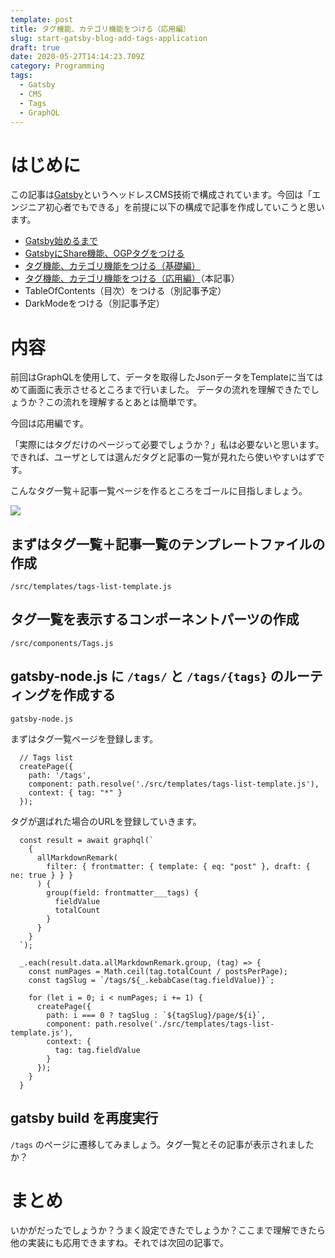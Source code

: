 ```yaml
---
template: post
title: タグ機能、カテゴリ機能をつける（応用編）
slug: start-gatsby-blog-add-tags-application
draft: true
date: 2020-05-27T14:14:23.709Z
category: Programming
tags:
  - Gatsby
  - CMS
  - Tags
  - GraphQL
---
```

# はじめに

この記事は[Gatsby](https://www.gatsbyjs.org/)というヘッドレスCMS技術で構成されています。今回は「エンジニア初心者でもできる」を前提に以下の構成で記事を作成していこうと思います。

* [Gatsby始めるまで](https://tech-blog.yoshikiohashi.dev/posts/start-gatsby-blog/)
* [GatsbyにShare機能、OGPタグをつける](https://tech-blog.yoshikiohashi.dev/posts/start-gatsby-blog-share/)
* [タグ機能、カテゴリ機能をつける（基礎編）](https://tech-blog.yoshikiohashi.dev/posts/start-gatsby-blog-add-tags)
* [タグ機能、カテゴリ機能をつける（応用編）](https://tech-blog.yoshikiohashi.dev/posts/start-gatsby-blog-add-tags-application)（本記事）
* TableOfContents（目次）をつける（別記事予定）
* DarkModeをつける（別記事予定）

# 内容

前回はGraphQLを使用して、データを取得したJsonデータをTemplateに当てはめて画面に表示させるところまで行いました。 データの流れを理解できたでしょうか？この流れを理解するとあとは簡単です。

今回は応用編です。

「実際にはタグだけのページって必要でしょうか？」私は必要ないと思います。できれば、ユーザとしては選んだタグと記事の一覧が見れたら使いやすいはずです。

こんなタグ一覧＋記事一覧ページを作るところをゴールに目指しましょう。

![](https://ucarecdn.com/698a1a04-4692-4389-8cdc-878ab2f39ed9/)

## まずはタグ一覧＋記事一覧のテンプレートファイルの作成

`/src/templates/tags-list-template.js`

## タグ一覧を表示するコンポーネントパーツの作成

`/src/components/Tags.js`

## gatsby-node.js に `/tags/` と `/tags/{tags}` のルーティングを作成する

`gatsby-node.js`

まずはタグ一覧ページを登録します。

```
  // Tags list
  createPage({
    path: '/tags',
    component: path.resolve('./src/templates/tags-list-template.js'),
    context: { tag: "*" }
  });
```

タグが選ばれた場合のURLを登録していきます。

```
  const result = await graphql(`
    {
      allMarkdownRemark(
        filter: { frontmatter: { template: { eq: "post" }, draft: { ne: true } } }
      ) {
        group(field: frontmatter___tags) {
          fieldValue
          totalCount
        }
      }
    }
  `);

  _.each(result.data.allMarkdownRemark.group, (tag) => {
    const numPages = Math.ceil(tag.totalCount / postsPerPage);
    const tagSlug = `/tags/${_.kebabCase(tag.fieldValue)}`;

    for (let i = 0; i < numPages; i += 1) {
      createPage({
        path: i === 0 ? tagSlug : `${tagSlug}/page/${i}`,
        component: path.resolve('./src/templates/tags-list-template.js'),
        context: {
          tag: tag.fieldValue
        }
      });
    }
  }
```

## gatsby build を再度実行

`/tags` のページに遷移してみましょう。タグ一覧とその記事が表示されましたか？

# まとめ

いかがだったでしょうか？うまく設定できたでしょうか？ここまで理解できたら他の実装にも応用できますね。それでは次回の記事で。